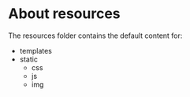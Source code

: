 # About resources
The resources folder contains the default content for:
  - templates
  - static
    - css
    - js
    - img    
